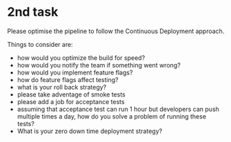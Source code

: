 # 2nd task

Please optimise the pipeline to follow the Continuous Deployment approach.

Things to consider are:
- how would you optimize the build for speed?
- how would you notify the team if something went wrong?
- how would you implement feature flags?
- how do feature flags affect testing?
- what is your roll back strategy?
- please take adventage of smoke tests
- please add a job for acceptance tests
- assuming that acceptance test can run 1 hour but developers can push multiple times a day, how do you solve a problem of running these tests?
- What is your zero down time deployment strategy?
